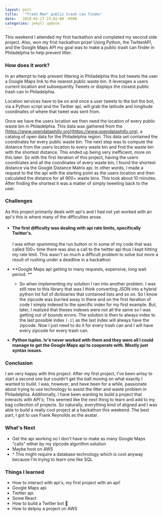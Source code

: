 ```yaml
---
layout: post
title:  '"Trash Man" public trash can finder'
date:   2019-03-27 23:02:00 -0500
categories: jekyll update
---
```

This weekend I attended my first hackathon and completed my second side project. Also, won my first hackathon prize! Using Python, the TwitterAPI, and the Google Maps  API my goal was to make a public trash can finder in Philadelphia to help prevent litter.

### How does it work?

In an attempt to help prevent littering in Philadelphia this bot tweets the user a Google Maps link to the nearest public waste bin. It leverages a users current location and subsequently Tweets or displays the closest public trash can in Philadelphia. 

Location services have to be on and once a user tweets to the bot the bot, via a Python script and the Twitter api, will grab the latitude and longitude coordinates of where that tweet was sent from. 



Once we have the users location we then need the location of every public waste bin in Philadelphia. This data was gathered from the [https://www.opendataphilly.org](https://www.opendataphilly.org), a catalog of open data for the Philadelphia region. This data set contained the coordinates for every public waste bin. The next step was to compute the distance from the users location to every waste bin and find the waste bin with the shortest distance. This ended up being very inefficient, more on this later. So with the first iteration of this project, having the users coordinates and all the coordinates of every waste bin, I found the shortest distance via the Google Distance Matrix api. In other words, I made a request to the the api with the starting point as the users location and then calculated the distance for all 900+ waste bins. This took about 10 minutes. After finding the shortest it was a matter of simply tweeting back to the user.



### Challenges

As this project primarily deals with api's and I had not yet worked with an api's this is where many of the difficulties arose.

- #### The first difficulty was dealing with api rate limits, specifically Twitter's. 

  I was either spamming the run button or in some of my code that was called 100+ time there was also a call to the twitter api thus I kept hitting my rate limit. This wasn't so much a difficult problem to solve but more a result of rushing under a deadline in a hackathon

  

- **Google Maps api getting to many requests, expensive, long wait period. **

  - So when implementing my solution I ran into another problem. I was still new to this library that was I think converting JSON into a hybrid python list full of dictioaries that contained lists and so on. So I know the zipcode was burried away in there and on the first iteration of code I simply indexed to the specific index for my first example. But, later, I realized that theses indexes were not all the same so I was getting out of bounds errors. The solution is then to always index to the last possible index <code>[-1]</code> as the last index will always have the zipcode. Now I just need to do it for every trash can and I will have every zipcode for every trash can.

- **Python tuples. Iv'e never worked with them and they were all I could manage to get the Google Maps api to cooperate with. Mostly just syntax issues.**

  

### Conclusion

I am very happy with this project. After my first project, I've been antsy to start a second one but couldn't get the ball moving on what exactly I wanted to build. I was, however, and have been for a while, passionate about trying to use technology to assist the litter and waste problem in Philadelphia. Additionally, I have been wanting to build a project that interacts with API's; This seemed like the next thing to learn and add to my bag collection of projects. So naturally, everything kind of aligned and I was able to build a really cool project at a hackathon this weekend. The best part, I got to use Frank Reynolds as the avatar.



### What's Next

- Get the api working so I don't have to make as many Google Maps "calls" either by my zipcode algorithm solution
- Maybe host on AWS
- ^ This might require a database technology which is cool anyway because I'm trying to learn one like SQL

### Things I learned

- How to interact with api's, my first project with an api!
- Google Maps api
- Twitter api
- Some React
- How to build a Twitter bot 🤖
- How to delpoy a project on AWS










